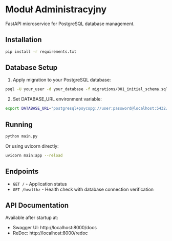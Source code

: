 # Moduł Administracyjny

FastAPI microservice for PostgreSQL database management.

## Installation

```bash
pip install -r requirements.txt
```

## Database Setup

1. Apply migration to your PostgreSQL database:
```bash
psql -U your_user -d your_database -f migrations/001_initial_schema.sql
```

2. Set DATABASE_URL environment variable:
```bash
export DATABASE_URL="postgresql+psycopg://user:password@localhost:5432/dbname"
```

## Running

```bash
python main.py
```

Or using uvicorn directly:
```bash
uvicorn main:app --reload
```

## Endpoints

- `GET /` - Application status
- `GET /healthz` - Health check with database connection verification

## API Documentation

Available after startup at:
- Swagger UI: http://localhost:8000/docs
- ReDoc: http://localhost:8000/redoc

